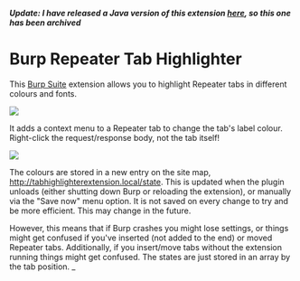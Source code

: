 _**Update: I have released a Java version of this extension [here](https://github.com/b4dpxl/Burp-Repeater-Tab-Highlighter-Java), so this one has been archived**_

# Burp Repeater Tab Highlighter

This [Burp Suite](https://portswigger.net/burp) extension allows you to highlight Repeater tabs 
in different colours and fonts.

![](screens/tabs.png)

It adds a context menu to a Repeater tab to change the tab's label colour. Right-click the 
request/response body, not the tab itself!

![](screens/menu.png)

The colours are stored in a new entry on the site map, http://tabhighlighterextension.local/state. 
This is updated when the plugin unloads (either shutting down Burp or reloading the extension), or 
manually via the "Save now" menu option. It is not saved on every change to try and be more 
efficient. This may change in the future.

However, this means that if Burp crashes you might lose settings, or things might get confused if 
you've inserted (not added to the end) or moved Repeater tabs. Additionally, if you insert/move 
tabs without the extension running things might get confused. The states are just stored in an 
array by the tab position.
_
